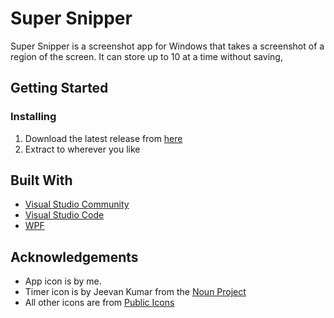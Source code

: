 # Super Snipper
Super Snipper is a screenshot app for Windows that takes a screenshot of a region of the screen. It can store up to 10 at a time without saving,

## Getting Started

### Installing
1. Download the latest release from [here](https://github.com/noob2star/Super-Snipper/releases "Releases")
2. Extract to wherever you like

## Built With
- [Visual Studio Community](https://www.visualstudio.com/vs/)
- [Visual Studio Code](https://code.visualstudio.com/)
- [WPF](https://en.wikipedia.org/wiki/Windows_Presentation_Foundation "WPF on Wikipedia")

## Acknowledgements
- App icon is by me.
- Timer icon is by Jeevan Kumar from the [Noun Project](https://thenounproject.com)
- All other icons are from [Public Icons](http://publicicons.org/)